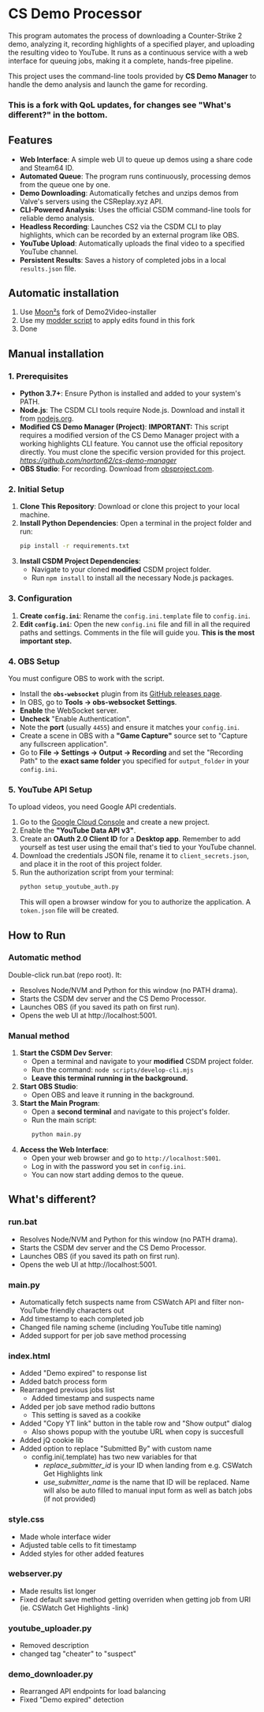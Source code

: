 # CS Demo Processor

This program automates the process of downloading a Counter-Strike 2 demo, analyzing it, recording highlights of a specified player, and uploading the resulting video to YouTube. It runs as a continuous service with a web interface for queuing jobs, making it a complete, hands-free pipeline.

This project uses the command-line tools provided by **CS Demo Manager** to handle the demo analysis and launch the game for recording.

### This is a fork with QoL updates, for changes see "What's different?" in the bottom.

## Features

* **Web Interface**: A simple web UI to queue up demos using a share code and Steam64 ID.
* **Automated Queue**: The program runs continuously, processing demos from the queue one by one.
* **Demo Downloading**: Automatically fetches and unzips demos from Valve's servers using the CSReplay.xyz API.
* **CLI-Powered Analysis**: Uses the official CSDM command-line tools for reliable demo analysis.
* **Headless Recording**: Launches CS2 via the CSDM CLI to play highlights, which can be recorded by an external program like OBS.
* **YouTube Upload**: Automatically uploads the final video to a specified YouTube channel.
* **Persistent Results**: Saves a history of completed jobs in a local `results.json` file.

## Automatic installation
1. Use [Moon²s](https://github.com/m0onmo0n/Demo2Video-Installer) fork of Demo2Video-installer
2. Use my [modder script](https://github.com/OeschMe/Demo2Video-modder) to apply edits found in this fork
3. Done


## Manual installation
### 1. Prerequisites

* **Python 3.7+**: Ensure Python is installed and added to your system's PATH.
* **Node.js**: The CSDM CLI tools require Node.js. Download and install it from [nodejs.org](https://nodejs.org/).
* **Modified CS Demo Manager (Project)**: **IMPORTANT:** This script requires a modified version of the CS Demo Manager project with a working highlights CLI feature. You cannot use the official repository directly. You must clone the specific version provided for this project. *https://github.com/norton62/cs-demo-manager*
* **OBS Studio**: For recording. Download from [obsproject.com](https://obsproject.com/).

### 2. Initial Setup

1.  **Clone This Repository**: Download or clone this project to your local machine.
2.  **Install Python Dependencies**: Open a terminal in the project folder and run:
    ```bash
    pip install -r requirements.txt
    ```
3.  **Install CSDM Project Dependencies**:
    * Navigate to your cloned **modified** CSDM project folder.
    * Run `npm install` to install all the necessary Node.js packages.

### 3. Configuration

1.  **Create `config.ini`**: Rename the `config.ini.template` file to `config.ini`.
2.  **Edit `config.ini`**: Open the new `config.ini` file and fill in all the required paths and settings. Comments in the file will guide you. **This is the most important step.**

### 4. OBS Setup

You must configure OBS to work with the script.

* Install the **`obs-websocket`** plugin from its [GitHub releases page](https://github.com/obsproject/obs-websocket/releases).
* In OBS, go to **Tools -> obs-websocket Settings**.
* **Enable** the WebSocket server.
* **Uncheck** "Enable Authentication".
* Note the **port** (usually `4455`) and ensure it matches your `config.ini`.
* Create a scene in OBS with a **"Game Capture"** source set to "Capture any fullscreen application".
* Go to **File -> Settings -> Output -> Recording** and set the "Recording Path" to the **exact same folder** you specified for `output_folder` in your `config.ini`.

### 5. YouTube API Setup

To upload videos, you need Google API credentials.

1.  Go to the [Google Cloud Console](https://console.cloud.google.com/) and create a new project.
2.  Enable the **"YouTube Data API v3"**.
3.  Create an **OAuth 2.0 Client ID** for a **Desktop app**. Remember to add yourself as test user using the email that's tied to your YouTube channel.
4.  Download the credentials JSON file, rename it to `client_secrets.json`, and place it in the root of this project folder.
5.  Run the authorization script from your terminal:
    ```bash
    python setup_youtube_auth.py
    ```
    This will open a browser window for you to authorize the application. A `token.json` file will be created.

## How to Run
### Automatic method

Double-click run.bat (repo root). It:

* Resolves Node/NVM and Python for this window (no PATH drama).
* Starts the CSDM dev server and the CS Demo Processor.
* Launches OBS (if you saved its path on first run).
* Opens the web UI at http://localhost:5001.


### Manual method
1.  **Start the CSDM Dev Server**:
    * Open a terminal and navigate to your **modified** CSDM project folder.
    * Run the command: `node scripts/develop-cli.mjs`
    * **Leave this terminal running in the background.**
2.  **Start OBS Studio**:
    * Open OBS and leave it running in the background.
3.  **Start the Main Program**:
    * Open a **second terminal** and navigate to this project's folder.
    * Run the main script:
        ```bash
        python main.py
        ```
4.  **Access the Web Interface**:
    * Open your web browser and go to `http://localhost:5001`.
    * Log in with the password you set in `config.ini`.
    * You can now start adding demos to the queue.
  

## What's different?

### run.bat
* Resolves Node/NVM and Python for this window (no PATH drama).
* Starts the CSDM dev server and the CS Demo Processor.
* Launches OBS (if you saved its path on first run).
* Opens the web UI at http://localhost:5001.

### main.py
* Automatically fetch suspects name from CSWatch API and filter non-YouTube friendly characters out
* Add timestamp to each completed job
* Changed file naming scheme (including YouTube title naming)
* Added support for per job save method processing


### index.html
* Added "Demo expired" to response list
* Added batch process form
* Rearranged previous jobs list
  * Added timestamp and suspects name
* Added per job save method radio buttons
  * This setting is saved as a cookike
* Added "Copy YT link" button in the table row and "Show output" dialog
  * Also shows popup with the youtube URL when copy is succesfull
* Added jQ cookie lib
* Added option to replace "Submitted By" with custom name
  * config.ini(.template) has two new variables for that
    * *replace_submitter_id* is your ID when landing from e.g. CSWatch Get Highlights link
    * *use_submitter_name* is the name that ID will be replaced. Name will also be auto filled to manual input form as well as batch jobs (if not provided)


### style.css
* Made whole interface wider
* Adjusted table cells to fit timestamp
* Added styles for other added features

### webserver.py
* Made results list longer
* Fixed default save method getting overriden when getting job from URI (ie. CSWatch Get Highlights -link)

### youtube_uploader.py
* Removed description
* changed tag "cheater" to "suspect"

### demo_downloader.py
* Rearranged API endpoints for load balancing
* Fixed "Demo expired" detection
